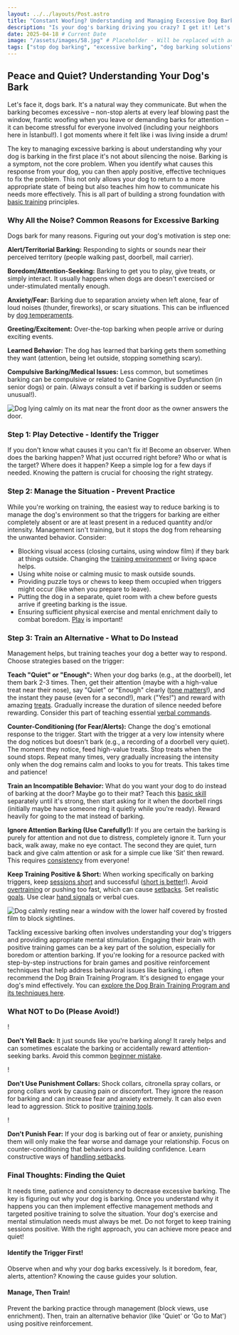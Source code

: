 ```yaml
---
layout: ../../layouts/Post.astro
title: "Constant Woofing? Understanding and Managing Excessive Dog Barking"
description: "Is your dog's barking driving you crazy? I get it! Let's explore common reasons dogs bark excessively and positive, practical strategies to manage the noise and restore peace."
date: 2025-04-18 # Current Date
image: "/assets/images/58.jpg" # Placeholder - Will be replaced with actual image path
tags: ["stop dog barking", "excessive barking", "dog barking solutions", "why dogs bark", "positive reinforcement barking", "dog behavior barking", "quiet command dog", "dog barking triggers"]
---
```


<h2 class="text-3xl font-bold text-slate-800 dark:text-slate-100 mb-6">Peace and Quiet? Understanding Your Dog's Bark</h2>

<p class="text-lg text-slate-600 dark:text-slate-300 mb-4">
    Let's face it, dogs bark. It's a natural way they communicate. But when the barking becomes excessive – non-stop alerts at every leaf blowing past the window, frantic woofing when you leave or demanding barks for attention – it can become stressful for everyone involved (including your neighbors here in İstanbul!). I got moments where it felt like i was living inside a drum!
</p>
<p class="text-lg text-slate-600 dark:text-slate-300 mb-8">
    The key to managing excessive barking is about understanding why your dog is barking in the first place it's not about silencing the noise. Barking is a symptom, not the core problem. When you identify what causes this response from your dog, you can then apply positive, effective techniques to fix the problem. This not only allows your dog to return to a more appropriate state of being but also teaches him how to communicate his needs more effectively. This is all part of building a strong foundation with <a href="https://trainedtails.com/posts/basic-dog-training" target="_blank" rel="noopener noreferrer" class="text-emerald-600 dark:text-emerald-400 hover:underline">basic training</a> principles.
</p>

<h3 class="text-2xl font-semibold text-slate-800 dark:text-slate-100 mb-6">Why All the Noise? Common Reasons for Excessive Barking</h3>

<p class="text-lg text-slate-600 dark:text-slate-300 mb-4">
    Dogs bark for many reasons. Figuring out your dog's motivation is step one:
</p>

<div class="space-y-6 divide-y divide-slate-200 dark:divide-slate-700/50 mb-8">
    <div class="pt-6 first:pt-0 flex items-start">
        <div class="w-2 h-2 bg-slate-800 dark:bg-slate-100 rounded-full flex-shrink-0 mr-3 mt-2"></div>
        <div>
             <p class="text-lg text-slate-600 dark:text-slate-300">
                 <strong class="font-semibold text-slate-800 dark:text-slate-100">Alert/Territorial Barking:</strong> Responding to sights or sounds near their perceived territory (people walking past, doorbell, mail carrier).
             </p>
        </div>
    </div>
     <div class="pt-6 flex items-start">
        <div class="w-2 h-2 bg-slate-800 dark:bg-slate-100 rounded-full flex-shrink-0 mr-3 mt-2"></div>
        <div>
             <p class="text-lg text-slate-600 dark:text-slate-300">
                 <strong class="font-semibold text-slate-800 dark:text-slate-100">Boredom/Attention-Seeking:</strong> Barking to get you to play, give treats, or simply interact. It usually happens when dogs are doesn't exercised or under-stimulated mentally enough.
             </p>
        </div>
    </div>
      <div class="pt-6 flex items-start">
        <div class="w-2 h-2 bg-slate-800 dark:bg-slate-100 rounded-full flex-shrink-0 mr-3 mt-2"></div>
        <div>
             <p class="text-lg text-slate-600 dark:text-slate-300">
                 <strong class="font-semibold text-slate-800 dark:text-slate-100">Anxiety/Fear:</strong> Barking due to separation anxiety when left alone, fear of loud noises (thunder, fireworks), or scary situations. This can be influenced by <a href="https://trainedtails.com/posts/dog-temperaments" target="_blank" rel="noopener noreferrer" class="text-emerald-600 dark:text-emerald-400 hover:underline">dog temperaments</a>.
             </p>
        </div>
    </div>
    <div class="pt-6 flex items-start">
        <div class="w-2 h-2 bg-slate-800 dark:bg-slate-100 rounded-full flex-shrink-0 mr-3 mt-2"></div>
        <div>
             <p class="text-lg text-slate-600 dark:text-slate-300">
                 <strong class="font-semibold text-slate-800 dark:text-slate-100">Greeting/Excitement:</strong> Over-the-top barking when people arrive or during exciting events.
             </p>
        </div>
    </div>
     <div class="pt-6 flex items-start">
        <div class="w-2 h-2 bg-slate-800 dark:bg-slate-100 rounded-full flex-shrink-0 mr-3 mt-2"></div>
        <div>
             <p class="text-lg text-slate-600 dark:text-slate-300">
                 <strong class="font-semibold text-slate-800 dark:text-slate-100">Learned Behavior:</strong> The dog has learned that barking gets them something they want (attention, being let outside, stopping something scary).
             </p>
        </div>
    </div>
     <div class="pt-6 flex items-start">
        <div class="w-2 h-2 bg-slate-800 dark:bg-slate-100 rounded-full flex-shrink-0 mr-3 mt-2"></div>
        <div>
             <p class="text-lg text-slate-600 dark:text-slate-300">
                 <strong class="font-semibold text-slate-800 dark:text-slate-100">Compulsive Barking/Medical Issues:</strong> Less common, but sometimes barking can be compulsive or related to Canine Cognitive Dysfunction (in senior dogs) or pain. (Always consult a vet if barking is sudden or seems unusual!).
             </p>
        </div>
    </div>
</div>

<img src="/assets/images/60.jpg" alt="Dog lying calmly on its mat near the front door as the owner answers the door." class="w-full h-auto rounded-xl my-8 shadow-lg" loading="lazy" />


<h3 class="text-2xl font-semibold text-slate-800 dark:text-slate-100 mb-6">Step 1: Play Detective - Identify the Trigger</h3>

<p class="text-lg text-slate-600 dark:text-slate-300 mb-8">
    If you don't know what causes it you can't fix it! Become an observer. When does the barking happen? What just occurred right before? Who or what is the target? Where does it happen? Keep a simple log for a few days if needed. Knowing the pattern is crucial for choosing the right strategy.
</p>

<h3 class="text-2xl font-semibold text-slate-800 dark:text-slate-100 mb-6">Step 2: Manage the Situation - Prevent Practice</h3>

<p class="text-lg text-slate-600 dark:text-slate-300 mb-8">
    While you're working on training, the easiest way to reduce barking is to manage the dog's environment so that the triggers for barking are either completely absent or are at least present in a reduced quantity and/or intensity. Management isn't training, but it stops the dog from rehearsing the unwanted behavior. Consider:
</p>
<ul class="list-disc list-inside space-y-2 text-lg text-slate-600 dark:text-slate-300 mb-12">
    <li>Blocking visual access (closing curtains, using window film) if they bark at things outside. Changing the <a href="https://trainedtails.com/posts/right-training-enviroment" target="_blank" rel="noopener noreferrer" class="text-emerald-600 dark:text-emerald-400 hover:underline">training environment</a> or living space helps.</li>
    <li>Using white noise or calming music to mask outside sounds.</li>
    <li>Providing puzzle toys or chews to keep them occupied when triggers might occur (like when you prepare to leave).</li>
    <li>Putting the dog in a separate, quiet room with a chew before guests arrive if greeting barking is the issue.</li>
    <li>Ensuring sufficient physical exercise and mental enrichment daily to combat boredom. <a href="https://trainedtails.com/posts/playtime-in-training" target="_blank" rel="noopener noreferrer" class="text-emerald-600 dark:text-emerald-400 hover:underline">Play</a> is important!</li>
</ul>



<h3 class="text-2xl font-semibold text-slate-800 dark:text-slate-100 mb-6">Step 3: Train an Alternative - What to Do Instead</h3>

<p class="text-lg text-slate-600 dark:text-slate-300 mb-8">
    Management helps, but training teaches your dog a better way to respond. Choose strategies based on the trigger:
</p>

<div class="relative border-l-2 border-emerald-300 dark:border-emerald-700/50 ml-4 space-y-10 mb-12">
    <div class="relative pl-8">
        <div class="absolute w-8 h-8 bg-emerald-500 dark:bg-emerald-600 rounded-full flex items-center justify-center -left-4 ring-4 ring-white dark:ring-slate-900"> <span class="font-bold text-white"></span> </div>
         <p class="text-lg text-slate-600 dark:text-slate-300">
            <strong>Teach "Quiet" or "Enough":</strong> When your dog barks (e.g., at the doorbell), let them bark 2-3 times. Then, get their attention (maybe with a high-value treat near their nose), say "Quiet" or "Enough" clearly (<a href="https://trainedtails.com/posts/tone-of-voice" target="_blank" rel="noopener noreferrer" class="text-emerald-600 dark:text-emerald-400 hover:underline">tone matters</a>!), and the instant they pause (even for a second!), mark ("Yes!") and reward with amazing <a href="https://trainedtails.com/posts/treats-and-rewards" target="_blank" rel="noopener noreferrer" class="text-emerald-600 dark:text-emerald-400 hover:underline">treats</a>. Gradually increase the duration of silence needed before rewarding. Consider this part of teaching essential <a href="https://trainedtails.com/posts/verbal-commands-for-puppies" target="_blank" rel="noopener noreferrer" class="text-emerald-600 dark:text-emerald-400 hover:underline">verbal commands</a>.
        </p>
    </div>
     <div class="relative pl-8">
        <div class="absolute w-8 h-8 bg-emerald-500 dark:bg-emerald-600 rounded-full flex items-center justify-center -left-4 ring-4 ring-white dark:ring-slate-900"> <span class="font-bold text-white"></span> </div>
        <p class="text-lg text-slate-600 dark:text-slate-300">
            <strong>Counter-Conditioning (for Fear/Alerts):</strong> Change the dog's emotional response to the trigger. Start with the trigger at a very low intensity where the dog notices but doesn't bark (e.g., a recording of a doorbell very quiet). The moment they notice, feed high-value treats. Stop treats when the sound stops. Repeat many times, very gradually increasing the intensity only when the dog remains calm and looks to you for treats. This takes time and patience!
        </p>
    </div>
     <div class="relative pl-8">
        <div class="absolute w-8 h-8 bg-emerald-500 dark:bg-emerald-600 rounded-full flex items-center justify-center -left-4 ring-4 ring-white dark:ring-slate-900"> <span class="font-bold text-white"></span> </div>
        <p class="text-lg text-slate-600 dark:text-slate-300">
            <strong>Train an Incompatible Behavior:</strong> What do you want your dog to do instead of barking at the door? Maybe go to their mat? Teach this <a href="https://trainedtails.com/posts/basic-dog-training" target="_blank" rel="noopener noreferrer" class="text-emerald-600 dark:text-emerald-400 hover:underline">basic skill</a> separately until it's strong, then start asking for it when the doorbell rings (initially maybe have someone ring it quietly while you're ready). Reward heavily for going to the mat instead of barking.
        </p>
    </div>
    <div class="relative pl-8">
        <div class="absolute w-8 h-8 bg-emerald-500 dark:bg-emerald-600 rounded-full flex items-center justify-center -left-4 ring-4 ring-white dark:ring-slate-900"> <span class="font-bold text-white"></span> </div>
        <p class="text-lg text-slate-600 dark:text-slate-300">
            <strong>Ignore Attention Barking (Use Carefully!):</strong> If you are certain the barking is purely for attention and not due to distress, completely ignore it. Turn your back, walk away, make no eye contact. The second they are quiet, turn back and give calm attention or ask for a simple cue like 'Sit' then reward. This requires <a href="https://trainedtails.com/posts/consistency-matters" target="_blank" rel="noopener noreferrer" class="text-emerald-600 dark:text-emerald-400 hover:underline">consistency</a> from everyone!
        </p>
    </div>
     <div class="relative pl-8">
        <div class="absolute w-8 h-8 bg-emerald-500 dark:bg-emerald-600 rounded-full flex items-center justify-center -left-4 ring-4 ring-white dark:ring-slate-900"> <span class="font-bold text-white"></span> </div>
        <p class="text-lg text-slate-600 dark:text-slate-300">
            <strong>Keep Training Positive & Short:</strong> When working specifically on barking triggers, keep <a href="https://trainedtails.com/posts/training-session-tips" target="_blank" rel="noopener noreferrer" class="text-emerald-600 dark:text-emerald-400 hover:underline">sessions short</a> and successful (<a href="https://trainedtails.com/posts/why-short-sessions-work-best" target="_blank" rel="noopener noreferrer" class="text-emerald-600 dark:text-emerald-400 hover:underline">short is better</a>!). Avoid <a href="https://trainedtails.com/posts/avoiding-overtraining" target="_blank" rel="noopener noreferrer" class="text-emerald-600 dark:text-emerald-400 hover:underline">overtraining</a> or pushing too fast, which can cause <a href="https://trainedtails.com/posts/handling-setbacks" target="_blank" rel="noopener noreferrer" class="text-emerald-600 dark:text-emerald-400 hover:underline">setbacks</a>. Set realistic <a href="https://trainedtails.com/posts/training-goals" target="_blank" rel="noopener noreferrer" class="text-emerald-600 dark:text-emerald-400 hover:underline">goals</a>. Use clear <a href="https://trainedtails.com/posts/hand-signals" target="_blank" rel="noopener noreferrer" class="text-emerald-600 dark:text-emerald-400 hover:underline">hand signals</a> or verbal cues.
        </p>
    </div>
</div>

<img src="/assets/images/59.jpg" alt="Dog calmly resting near a window with the lower half covered by frosted film to block sightlines." class="w-full h-auto rounded-xl my-8 shadow-lg" loading="lazy" />

<p class="text-lg text-slate-600 dark:text-slate-300 mb-8 bg-emerald-50 dark:bg-slate-800 border border-emerald-200 dark:border-emerald-900 rounded-lg p-4 shadow">
    Tackling excessive barking often involves understanding your dog's triggers and providing appropriate mental stimulation. Engaging their brain with positive training games can be a key part of the solution, especially for boredom or attention barking. If you're looking for a resource packed with step-by-step instructions for brain games and positive reinforcement techniques that help address behavioral issues like barking, i often recommend the Dog Brain Training Program. It's designed to engage your dog's mind effectively. You can <a href="https://trainedtails.com/dogtraining" target="_blank" rel="noopener noreferrer" class="text-emerald-700 dark:text-emerald-300 font-bold hover:underline">explore the Dog Brain Training Program and its techniques here</a>.
</p>

<h3 class="text-2xl font-semibold text-slate-800 dark:text-slate-100 mb-6">What NOT to Do (Please Avoid!)</h3>

<div class="bg-yellow-50 dark:bg-slate-800 border border-yellow-200 dark:border-yellow-900 rounded-lg p-6 relative mb-12 shadow-md not-prose">
    <div class="space-y-4 divide-y divide-yellow-200 dark:divide-yellow-900/50">
        <div class="flex items-start pt-4 first:pt-0">
            <div class="w-5 h-5 bg-yellow-500 dark:bg-yellow-600 rounded-full flex-shrink-0 mr-3 mt-1 flex items-center justify-center text-white font-bold"><span>!</span></div>
            <p class="text-lg text-slate-700 dark:text-slate-200">
                 <strong>Don't Yell Back:</strong> It just sounds like you're barking along! It rarely helps and can sometimes escalate the barking or accidentally reward attention-seeking barks. Avoid this common <a href="https://trainedtails.com/posts/beginner-mistakes" target="_blank" rel="noopener noreferrer" class="text-yellow-700 dark:text-yellow-500 hover:underline">beginner mistake</a>.
            </p>
        </div>
        <div class="flex items-start pt-4">
            <div class="w-5 h-5 bg-yellow-500 dark:bg-yellow-600 rounded-full flex-shrink-0 mr-3 mt-1 flex items-center justify-center text-white font-bold"><span>!</span></div>
            <p class="text-lg text-slate-700 dark:text-slate-200">
                 <strong>Don't Use Punishment Collars:</strong> Shock collars, citronella spray collars, or prong collars work by causing pain or discomfort. They ignore the reason for barking and can increase fear and anxiety extremely. It can also even lead to aggression. Stick to positive <a href="https://trainedtails.com/posts/dog-training-tools-for-beginners" target="_blank" rel="noopener noreferrer" class="text-yellow-700 dark:text-yellow-500 hover:underline">training tools</a>.
            </p>
        </div>
         <div class="flex items-start pt-4">
            <div class="w-5 h-5 bg-yellow-500 dark:bg-yellow-600 rounded-full flex-shrink-0 mr-3 mt-1 flex items-center justify-center text-white font-bold"><span>!</span></div>
            <p class="text-lg text-slate-700 dark:text-slate-200">
                 <strong>Don't Punish Fear:</strong> If your dog is barking out of fear or anxiety, punishing them will only make the fear worse and damage your relationship. Focus on counter-conditioning that behaviors and building confidence. Learn constructive ways of <a href="https://trainedtails.com/posts/handling-setbacks" target="_blank" rel="noopener noreferrer" class="text-yellow-700 dark:text-yellow-500 hover:underline">handling setbacks</a>.
            </p>
        </div>
    </div>
</div>


<h3 class="text-2xl font-semibold text-slate-800 dark:text-slate-100 mb-6">Final Thoughts: Finding the Quiet</h3>

<p class="text-lg text-slate-600 dark:text-slate-300 mb-8">
    It needs time, patience and consistency to decrease excessive barking. The key is figuring out why your dog is barking. Once you understand why it happens you can then implement effective management methods and targeted positive training to solve the situation. Your dog's exercise and mental stimulation needs must always be met. Do not forget to keep training sessions positive. With the right approach, you can achieve more peace and quiet!
</p>

<div class="grid grid-cols-1 md:grid-cols-2 gap-8 mt-12 not-prose">
    <div class="p-6 rounded-lg border-l-4 border-blue-500 bg-blue-50 dark:bg-slate-800 dark:border-blue-700">
        <h4 class="text-xl font-bold text-blue-700 dark:text-blue-300 mb-2">Identify the Trigger First!</h4>
        <p class="text-slate-600 dark:text-slate-300">Observe when and why your dog barks excessively. Is it boredom, fear, alerts, attention? Knowing the cause guides your solution.</p>
    </div>
    <div class="p-6 rounded-lg border-l-4 border-green-500 bg-green-50 dark:bg-slate-800 dark:border-green-700">
        <h4 class="text-xl font-bold text-green-700 dark:text-green-300 mb-2">Manage, Then Train!</h4>
        <p class="text-slate-600 dark:text-slate-300">Prevent the barking practice through management (block views, use enrichment). Then, train an alternative behavior (like 'Quiet' or 'Go to Mat') using positive reinforcement.</p>
    </div>
</div>